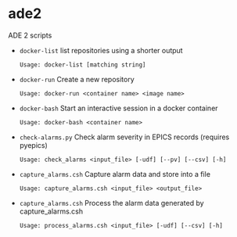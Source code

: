 # ade2
ADE 2 scripts

* `docker-list` list repositories using a shorter output

      Usage: docker-list [matching string]

* `docker-run` Create a new repository

      Usage: docker-run <container name> <image name>

* `docker-bash` Start an interactive session in a docker container

      Usage: docker-bash <container name>

* `check-alarms.py` Check alarm severity in EPICS records (requires pyepics)

      Usage: check_alarms <input_file> [-udf] [--pv] [--csv] [-h]

* `capture_alarms.csh` Capture alarm data and store into a file 

      Usage: capture_alarms.csh <input_file> <output_file>

* `capture_alarms.csh` Process the alarm data generated by capture_alarms.csh 

      Usage: process_alarms.csh <input_file> [-udf] [--csv] [-h]

